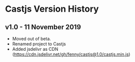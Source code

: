 # Castjs Version History

## v1.0 - 11 November 2019

- Moved out of beta.
- Renamed project to Castjs
- Added jsdelivr as CDN (https://cdn.jsdelivr.net/gh/fenny/castjs@1.0/castjs.min.js)
